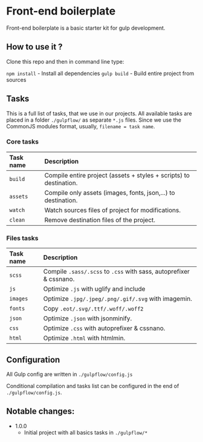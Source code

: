 # Front-end boilerplate

Front-end boilerplate is a basic starter kit for gulp development.

## How to use it ?

Clone this repo and then in command line type:

`npm install` - Install all dependencies
`gulp build`  - Build entire project from sources


## Tasks
This is a full list of tasks, that we use in our projects. All available tasks are placed in a folder `./gulpflow/` as separate `*.js` files. Since we use the CommonJS modules format, usually, `filename = task name`.

### Core tasks
Task name          | Description
:------------------|:----------------------------------
`build`            | Compile entire project (assets + styles + scripts) to destination.
`assets`           | Compile only assets (images, fonts, json,...) to destination.
`watch`            | Watch sources files of project for modifications.
`clean`            | Remove destination files of the project.

### Files tasks
Task name          | Description
:------------------|:----------------------------------
`scss`             | Compile `.sass/.scss` to `.css` with sass, autoprefixer & cssnano.
`js`               | Optimize `.js` with uglify and include
`images`           | Optimize `.jpg/.jpeg/.png/.gif/.svg` with imagemin.
`fonts`            | Copy `.eot/.svg/.ttf/.woff/.woff2`
`json`             | Optimize `.json` with jsonminify.
`css`              | Optimize `.css` with autoprefixer & cssnano.
`html`             | Optimize `.html` with htmlmin.


## Configuration

All Gulp config are written in `./gulpflow/config.js`

Conditional compilation and tasks list can be configured in the end of `./gulpflow/config.js`.


## Notable changes:

* 1.0.0
    * Initial project with all basics tasks in `./gulpflow/*`
